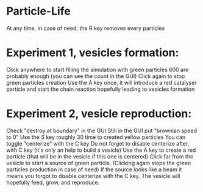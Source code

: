 # Particle-Life

At any time, in case of need, the R key removes every particles

# Experiment 1, vesicles formation:
Click anywhere to start filling the simulation with green particles
600 are probably enough (you can see the count in the GUI)
Click again to stop green particles creation
Use the A key once, it will introduce a red catalyser particle and start the chain reaction hopefully leading to vesicles formation

# Experiment 2, vesicle reproduction:
Check "destroy at boundary" in the GUI
Still in the GUI put "brownian speed to 0"
Use the S key roughly 30 time to created yellow particles
You can toggle "centerize" with the C key
Do not forget to disable centerize after, with C key (it's only an help to build a vesicle)
Use the A key to create a red particle (that will be in the vesicle if this one is centered)
Click far from the vesicle to start a source of green particle.
(Clicking again stops the green particles production in case of need)
If the source looks like a beam it means you forgot to disable centerize with the C key.
The vesicle will hopefully feed, grow, and reproduce.

